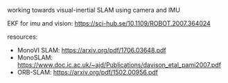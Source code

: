 working towards visual-inertial SLAM
using camera and IMU 

EKF for imu and vision: https://sci-hub.se/10.1109/ROBOT.2007.364024

resources:
* MonoVI SLAM: https://arxiv.org/pdf/1706.03648.pdf
* MonoSLAM: https://www.doc.ic.ac.uk/~ajd/Publications/davison_etal_pami2007.pdf
* ORB-SLAM: https://arxiv.org/pdf/1502.00956.pdf
